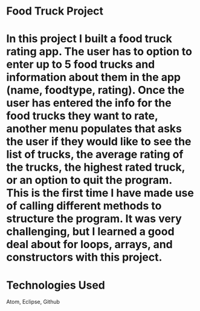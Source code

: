 # Food Truck Project

# In this project I built a food truck rating app. The user has to option to enter up to 5 food trucks and information about them in the app (name, foodtype, rating). Once the user has entered the info for the food trucks they want to rate, another menu populates that asks the user if they would like to see the list of trucks, the average rating of the trucks, the highest rated truck, or an option to quit the program. This is the first time I have made use of calling different methods to structure the program. It was very challenging, but I learned a good deal about for loops, arrays, and constructors with this project.

# Technologies Used
Atom, Eclipse, Github
